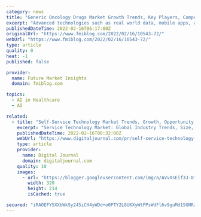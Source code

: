 ```yaml
---
category: news
title: "Generic Oncology Drugs Market Growth Trends, Key Players, Competitive Strategies and Forecasts to 2028"
excerpt: "Advanced technologies such as real world data, mobile apps, and artificial intelligence have successfully been able ... In addition to this, the company achieved a CE mark for its gene modifying therapy used for the treatment of blood cancer."
publishedDateTime: 2022-02-16T06:17:00Z
originalUrl: "https://www.fmiblog.com/2022/02/16/10543-72/"
webUrl: "https://www.fmiblog.com/2022/02/16/10543-72/"
type: article
quality: 0
heat: -1
published: false

provider:
  name: Future Market Insights
  domain: fmiblog.com

topics:
  - AI in Healthcare
  - AI

related:
  - title: "Self-Service Technology Market Trends, Growth, Opportunity, Key Players and Industry Report 2021-26"
    excerpt: "Service Technology Market: Global Industry Trends, Size, Share, Growth, Opportunity and Forecast 2021-2026”, the global self-service technology market grew at a CAGR of around 7% during 2015-2020. Looking forward,"
    publishedDateTime: 2022-02-16T08:32:00Z
    webUrl: "https://www.digitaljournal.com/pr/self-service-technology-market-trends-growth-opportunity-key-players-and-industry-report-2021-26"
    type: article
    provider:
      name: Digital Journal
      domain: digitaljournal.com
    quality: 10
    images:
      - url: "https://blogger.googleusercontent.com/img/a/AVvXsEif3J-8fjNE4Kg9rAo_EbT29bpBaBY1nEnV-B81fqMmZzI84Lw4l5dsaBUA080zLzooKk-tzOl6Nfh3TW_1PxrB4TrF60Q_BcPwfH45XTrlXsrSo29dbsiIYe9X-0BLnYddNZVNkMFyNelq7D2ewlRDXIvGD3DPhub_Ag8T1kJ_t6dHB-zDRqwOBEU=s320"
        width: 320
        height: 214
        isCached: true

secured: "iRAOEFY5XXbWkSy245iCH4yWDd+o0PTY2L8UKXyWtPPsWdFl6v9guMd15GNRzbxj7MDG04DPTGemquhEvYalhPtxjm/gX0FoJX1aYD3v7LrlqC2nMw4Z5hzKxNICAUxwDJD/6c7eJCQNH4KpKTbmwOZhCAi4TlIqv4uQCcbZt3ogmiIhQc4LzoPh2UyJ4UD9wz5BxNBu3mTSOMmprlBk8j37IGjDB8pToJ+Ji8EJT92H7MJn8BZr5nDZFDb6pGLTqS9X6ZzOwJZ1m6NqgFLHVvbwo2UCSliCF5BoybPs0uKVpHLd707XVWjNRJORp7WHpAkAa0HCr4F7FXO8soC9QBLOC+c78fHs3jplIuyM+cM=;dbQil3scN0OXKJnHi8HSew=="
---
```


